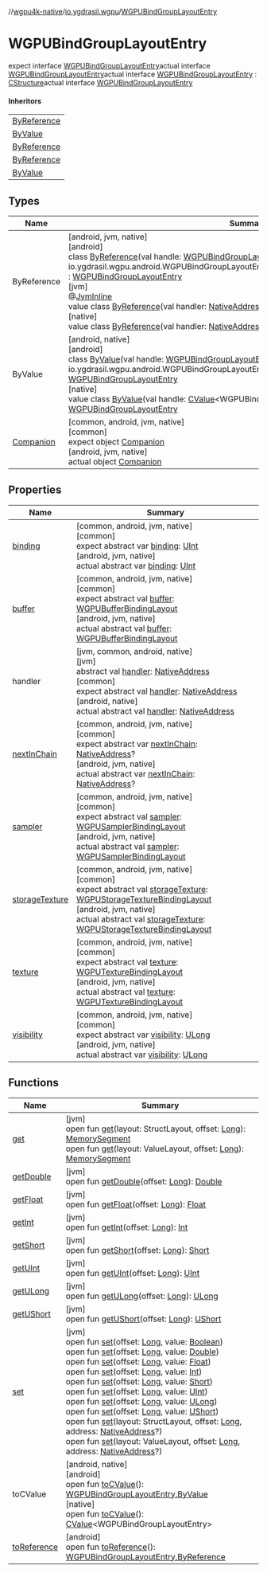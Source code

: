 //[wgpu4k-native](../../../index.md)/[io.ygdrasil.wgpu](../index.md)/[WGPUBindGroupLayoutEntry](index.md)

# WGPUBindGroupLayoutEntry

expect interface [WGPUBindGroupLayoutEntry](index.md)actual interface [WGPUBindGroupLayoutEntry](index.md)actual interface [WGPUBindGroupLayoutEntry](index.md) : [CStructure](../../ffi/[jvm]-c-structure/index.md)actual interface [WGPUBindGroupLayoutEntry](index.md)

#### Inheritors

| |
|---|
| [ByReference]([android]-by-reference/index.md) |
| [ByValue]([android]-by-value/index.md) |
| [ByReference]([jvm]-by-reference/index.md) |
| [ByReference]([native]-by-reference/index.md) |
| [ByValue]([native]-by-value/index.md) |

## Types

| Name | Summary |
|---|---|
| ByReference | [android, jvm, native]<br>[android]<br>class [ByReference]([android]-by-reference/index.md)(val handle: [WGPUBindGroupLayoutEntry.ByReference](../../io.ygdrasil.wgpu.android/-w-g-p-u-bind-group-layout-entry/-by-reference/index.md) = io.ygdrasil.wgpu.android.WGPUBindGroupLayoutEntry.ByReference(com.sun.jna.Pointer.NULL)) : [WGPUBindGroupLayoutEntry](index.md)<br>[jvm]<br>@[JvmInline](https://kotlinlang.org/api/core/kotlin-stdlib/kotlin.jvm/-jvm-inline/index.html)<br>value class [ByReference]([jvm]-by-reference/index.md)(val handler: [NativeAddress](../../ffi/-native-address/index.md)) : [WGPUBindGroupLayoutEntry](index.md)<br>[native]<br>value class [ByReference]([native]-by-reference/index.md)(val handler: [NativeAddress](../../ffi/-native-address/index.md)) : [WGPUBindGroupLayoutEntry](index.md) |
| ByValue | [android, native]<br>[android]<br>class [ByValue]([android]-by-value/index.md)(val handle: [WGPUBindGroupLayoutEntry.ByValue](../../io.ygdrasil.wgpu.android/-w-g-p-u-bind-group-layout-entry/-by-value/index.md) = io.ygdrasil.wgpu.android.WGPUBindGroupLayoutEntry.ByValue(com.sun.jna.Pointer.NULL)) : [WGPUBindGroupLayoutEntry](index.md)<br>[native]<br>value class [ByValue]([native]-by-value/index.md)(val handle: [CValue](https://kotlinlang.org/api/core/kotlin-stdlib/kotlinx.cinterop/-c-value/index.html)&lt;WGPUBindGroupLayoutEntry&gt;) : [WGPUBindGroupLayoutEntry](index.md) |
| [Companion](-companion/index.md) | [common, android, jvm, native]<br>[common]<br>expect object [Companion](-companion/index.md)<br>[android, jvm, native]<br>actual object [Companion](-companion/index.md) |

## Properties

| Name | Summary |
|---|---|
| [binding](binding.md) | [common, android, jvm, native]<br>[common]<br>expect abstract var [binding](binding.md): [UInt](https://kotlinlang.org/api/core/kotlin-stdlib/kotlin/-u-int/index.html)<br>[android, jvm, native]<br>actual abstract var [binding](binding.md): [UInt](https://kotlinlang.org/api/core/kotlin-stdlib/kotlin/-u-int/index.html) |
| [buffer](buffer.md) | [common, android, jvm, native]<br>[common]<br>expect abstract val [buffer](buffer.md): [WGPUBufferBindingLayout](../-w-g-p-u-buffer-binding-layout/index.md)<br>[android, jvm, native]<br>actual abstract val [buffer](buffer.md): [WGPUBufferBindingLayout](../-w-g-p-u-buffer-binding-layout/index.md) |
| handler | [jvm, common, android, native]<br>[jvm]<br>abstract val [handler](../../ffi/[jvm]-c-structure/handler.md): [NativeAddress](../../ffi/-native-address/index.md)<br>[common]<br>expect abstract val [handler](handler.md): [NativeAddress](../../ffi/-native-address/index.md)<br>[android, native]<br>actual abstract val [handler](handler.md): [NativeAddress](../../ffi/-native-address/index.md) |
| [nextInChain](next-in-chain.md) | [common, android, jvm, native]<br>[common]<br>expect abstract var [nextInChain](next-in-chain.md): [NativeAddress](../../ffi/-native-address/index.md)?<br>[android, jvm, native]<br>actual abstract var [nextInChain](next-in-chain.md): [NativeAddress](../../ffi/-native-address/index.md)? |
| [sampler](sampler.md) | [common, android, jvm, native]<br>[common]<br>expect abstract val [sampler](sampler.md): [WGPUSamplerBindingLayout](../-w-g-p-u-sampler-binding-layout/index.md)<br>[android, jvm, native]<br>actual abstract val [sampler](sampler.md): [WGPUSamplerBindingLayout](../-w-g-p-u-sampler-binding-layout/index.md) |
| [storageTexture](storage-texture.md) | [common, android, jvm, native]<br>[common]<br>expect abstract val [storageTexture](storage-texture.md): [WGPUStorageTextureBindingLayout](../-w-g-p-u-storage-texture-binding-layout/index.md)<br>[android, jvm, native]<br>actual abstract val [storageTexture](storage-texture.md): [WGPUStorageTextureBindingLayout](../-w-g-p-u-storage-texture-binding-layout/index.md) |
| [texture](texture.md) | [common, android, jvm, native]<br>[common]<br>expect abstract val [texture](texture.md): [WGPUTextureBindingLayout](../-w-g-p-u-texture-binding-layout/index.md)<br>[android, jvm, native]<br>actual abstract val [texture](texture.md): [WGPUTextureBindingLayout](../-w-g-p-u-texture-binding-layout/index.md) |
| [visibility](visibility.md) | [common, android, jvm, native]<br>[common]<br>expect abstract var [visibility](visibility.md): [ULong](https://kotlinlang.org/api/core/kotlin-stdlib/kotlin/-u-long/index.html)<br>[android, jvm, native]<br>actual abstract var [visibility](visibility.md): [ULong](https://kotlinlang.org/api/core/kotlin-stdlib/kotlin/-u-long/index.html) |

## Functions

| Name | Summary |
|---|---|
| [get](../../ffi/[jvm]-c-structure/get.md) | [jvm]<br>open fun [get](../../ffi/[jvm]-c-structure/get.md)(layout: StructLayout, offset: [Long](https://kotlinlang.org/api/core/kotlin-stdlib/kotlin/-long/index.html)): [MemorySegment](../../ffi/-memory-segment/index.md)<br>open fun [get](../../ffi/[jvm]-c-structure/get.md)(layout: ValueLayout, offset: [Long](https://kotlinlang.org/api/core/kotlin-stdlib/kotlin/-long/index.html)): [MemorySegment](../../ffi/-memory-segment/index.md) |
| [getDouble](../../ffi/[jvm]-c-structure/get-double.md) | [jvm]<br>open fun [getDouble](../../ffi/[jvm]-c-structure/get-double.md)(offset: [Long](https://kotlinlang.org/api/core/kotlin-stdlib/kotlin/-long/index.html)): [Double](https://kotlinlang.org/api/core/kotlin-stdlib/kotlin/-double/index.html) |
| [getFloat](../../ffi/[jvm]-c-structure/get-float.md) | [jvm]<br>open fun [getFloat](../../ffi/[jvm]-c-structure/get-float.md)(offset: [Long](https://kotlinlang.org/api/core/kotlin-stdlib/kotlin/-long/index.html)): [Float](https://kotlinlang.org/api/core/kotlin-stdlib/kotlin/-float/index.html) |
| [getInt](../../ffi/[jvm]-c-structure/get-int.md) | [jvm]<br>open fun [getInt](../../ffi/[jvm]-c-structure/get-int.md)(offset: [Long](https://kotlinlang.org/api/core/kotlin-stdlib/kotlin/-long/index.html)): [Int](https://kotlinlang.org/api/core/kotlin-stdlib/kotlin/-int/index.html) |
| [getShort](../../ffi/[jvm]-c-structure/get-short.md) | [jvm]<br>open fun [getShort](../../ffi/[jvm]-c-structure/get-short.md)(offset: [Long](https://kotlinlang.org/api/core/kotlin-stdlib/kotlin/-long/index.html)): [Short](https://kotlinlang.org/api/core/kotlin-stdlib/kotlin/-short/index.html) |
| [getUInt](../../ffi/[jvm]-c-structure/get-u-int.md) | [jvm]<br>open fun [getUInt](../../ffi/[jvm]-c-structure/get-u-int.md)(offset: [Long](https://kotlinlang.org/api/core/kotlin-stdlib/kotlin/-long/index.html)): [UInt](https://kotlinlang.org/api/core/kotlin-stdlib/kotlin/-u-int/index.html) |
| [getULong](../../ffi/[jvm]-c-structure/get-u-long.md) | [jvm]<br>open fun [getULong](../../ffi/[jvm]-c-structure/get-u-long.md)(offset: [Long](https://kotlinlang.org/api/core/kotlin-stdlib/kotlin/-long/index.html)): [ULong](https://kotlinlang.org/api/core/kotlin-stdlib/kotlin/-u-long/index.html) |
| [getUShort](../../ffi/[jvm]-c-structure/get-u-short.md) | [jvm]<br>open fun [getUShort](../../ffi/[jvm]-c-structure/get-u-short.md)(offset: [Long](https://kotlinlang.org/api/core/kotlin-stdlib/kotlin/-long/index.html)): [UShort](https://kotlinlang.org/api/core/kotlin-stdlib/kotlin/-u-short/index.html) |
| [set](../../ffi/[jvm]-c-structure/set.md) | [jvm]<br>open fun [set](../../ffi/[jvm]-c-structure/set.md)(offset: [Long](https://kotlinlang.org/api/core/kotlin-stdlib/kotlin/-long/index.html), value: [Boolean](https://kotlinlang.org/api/core/kotlin-stdlib/kotlin/-boolean/index.html))<br>open fun [set](../../ffi/[jvm]-c-structure/set.md)(offset: [Long](https://kotlinlang.org/api/core/kotlin-stdlib/kotlin/-long/index.html), value: [Double](https://kotlinlang.org/api/core/kotlin-stdlib/kotlin/-double/index.html))<br>open fun [set](../../ffi/[jvm]-c-structure/set.md)(offset: [Long](https://kotlinlang.org/api/core/kotlin-stdlib/kotlin/-long/index.html), value: [Float](https://kotlinlang.org/api/core/kotlin-stdlib/kotlin/-float/index.html))<br>open fun [set](../../ffi/[jvm]-c-structure/set.md)(offset: [Long](https://kotlinlang.org/api/core/kotlin-stdlib/kotlin/-long/index.html), value: [Int](https://kotlinlang.org/api/core/kotlin-stdlib/kotlin/-int/index.html))<br>open fun [set](../../ffi/[jvm]-c-structure/set.md)(offset: [Long](https://kotlinlang.org/api/core/kotlin-stdlib/kotlin/-long/index.html), value: [Short](https://kotlinlang.org/api/core/kotlin-stdlib/kotlin/-short/index.html))<br>open fun [set](../../ffi/[jvm]-c-structure/set.md)(offset: [Long](https://kotlinlang.org/api/core/kotlin-stdlib/kotlin/-long/index.html), value: [UInt](https://kotlinlang.org/api/core/kotlin-stdlib/kotlin/-u-int/index.html))<br>open fun [set](../../ffi/[jvm]-c-structure/set.md)(offset: [Long](https://kotlinlang.org/api/core/kotlin-stdlib/kotlin/-long/index.html), value: [ULong](https://kotlinlang.org/api/core/kotlin-stdlib/kotlin/-u-long/index.html))<br>open fun [set](../../ffi/[jvm]-c-structure/set.md)(offset: [Long](https://kotlinlang.org/api/core/kotlin-stdlib/kotlin/-long/index.html), value: [UShort](https://kotlinlang.org/api/core/kotlin-stdlib/kotlin/-u-short/index.html))<br>open fun [set](../../ffi/[jvm]-c-structure/set.md)(layout: StructLayout, offset: [Long](https://kotlinlang.org/api/core/kotlin-stdlib/kotlin/-long/index.html), address: [NativeAddress](../../ffi/-native-address/index.md)?)<br>open fun [set](../../ffi/[jvm]-c-structure/set.md)(layout: ValueLayout, offset: [Long](https://kotlinlang.org/api/core/kotlin-stdlib/kotlin/-long/index.html), address: [NativeAddress](../../ffi/-native-address/index.md)?) |
| toCValue | [android, native]<br>[android]<br>open fun [toCValue]([android]to-c-value.md)(): [WGPUBindGroupLayoutEntry.ByValue](../../io.ygdrasil.wgpu.android/-w-g-p-u-bind-group-layout-entry/-by-value/index.md)<br>[native]<br>open fun [toCValue]([native]to-c-value.md)(): [CValue](https://kotlinlang.org/api/core/kotlin-stdlib/kotlinx.cinterop/-c-value/index.html)&lt;WGPUBindGroupLayoutEntry&gt; |
| [toReference](to-reference.md) | [android]<br>open fun [toReference](to-reference.md)(): [WGPUBindGroupLayoutEntry.ByReference](../../io.ygdrasil.wgpu.android/-w-g-p-u-bind-group-layout-entry/-by-reference/index.md) |